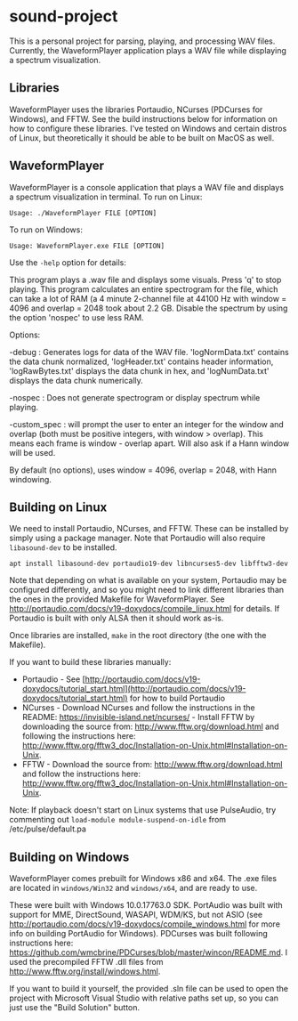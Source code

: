 # sound-project

This is a personal project for parsing, playing, and processing WAV files. Currently, the WaveformPlayer application plays a WAV file while displaying a spectrum visualization.

## Libraries

WaveformPlayer uses the libraries Portaudio, NCurses (PDCurses for Windows), and FFTW. See the build instructions below for information on how to configure these libraries. I've tested on Windows and certain distros of Linux, but theoretically it should be able to be built on MacOS as well.

## WaveformPlayer

WaveformPlayer is a console application that plays a WAV file and displays a spectrum visualization in terminal. To run on Linux:

`Usage: ./WaveformPlayer FILE [OPTION]`

To run on Windows:

`Usage: WaveformPlayer.exe FILE [OPTION]`

Use the `-help` option for details:

This program plays a .wav file and displays some visuals. Press 'q' to stop playing. This program calculates an entire spectrogram for the file, which can take a lot of RAM (a 4 minute 2-channel file at 44100 Hz with window = 4096 and overlap = 2048 took about 2.2 GB. Disable the spectrum by using the option 'nospec' to use less RAM.

Options:

  -debug : Generates logs for data of the WAV file. 'logNormData.txt' contains the data chunk normalized, 'logHeader.txt' contains header information, 'logRawBytes.txt' displays the data chunk in hex, and 'logNumData.txt' displays the data chunk numerically.

  -nospec : Does not generate spectrogram or display spectrum while playing.

  -custom_spec : will prompt the user to enter an integer for the window and overlap (both must be positive integers, with window > overlap). This means each frame is window - overlap apart. Will also ask if a Hann window will be used.

  By default (no options), uses window = 4096, overlap = 2048, with Hann windowing.

## Building on Linux

We need to install Portaudio, NCurses, and FFTW. These can be installed by simply using a package manager. Note that Portaudio will also require `libasound-dev` to be installed.

`apt install libasound-dev portaudio19-dev libncurses5-dev libfftw3-dev`

Note that depending on what is available on your system, Portaudio may be configured differently, and so you might need to link different libraries than the ones in the provided Makefile for WaveformPlayer. See http://portaudio.com/docs/v19-doxydocs/compile_linux.html for details. If Portaudio is built with only ALSA then it should work as-is.

Once libraries are installed, `make` in the root directory (the one with the Makefile).

If you want to build these libraries manually:

- Portaudio
		- See [http://portaudio.com/docs/v19-doxydocs/tutorial_start.html](http://portaudio.com/docs/v19-doxydocs/tutorial_start.html) for how to build Portaudio
- NCurses
		- Download NCurses and follow the instructions in the README: https://invisible-island.net/ncurses/
		- Install FFTW by downloading the source from: http://www.fftw.org/download.html and following the instructions here: http://www.fftw.org/fftw3_doc/Installation-on-Unix.html#Installation-on-Unix.
- FFTW
		- Download the source from: http://www.fftw.org/download.html and follow the instructions here: http://www.fftw.org/fftw3_doc/Installation-on-Unix.html#Installation-on-Unix.
		
Note:
If playback doesn't start on Linux systems that use PulseAudio, try commenting out `load-module module-suspend-on-idle` from /etc/pulse/default.pa

## Building on Windows

WaveformPlayer comes prebuilt for Windows x86 and x64. The .exe files are located in `windows/Win32` and `windows/x64`, and are ready to use.

These were built with Windows 10.0.17763.0 SDK. PortAudio was built with support for MME, DirectSound, WASAPI, WDM/KS, but not ASIO (see http://portaudio.com/docs/v19-doxydocs/compile_windows.html for more info on building PortAudio for Windows). PDCurses was built following instructions here: https://github.com/wmcbrine/PDCurses/blob/master/wincon/README.md. I used the precompiled FFTW .dll files from http://www.fftw.org/install/windows.html.

If you want to build it yourself, the provided .sln file can be used to open the project with Microsoft Visual Studio with relative paths set up, so you can just use the "Build Solution" button.
